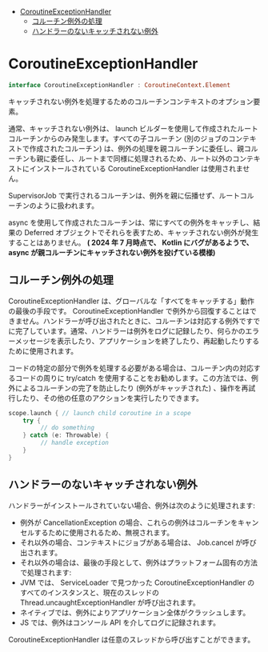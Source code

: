 - [CoroutineExceptionHandler](#coroutineexceptionhandler)
  - [コルーチン例外の処理](#コルーチン例外の処理)
  - [ハンドラーのないキャッチされない例外](#ハンドラーのないキャッチされない例外)


# CoroutineExceptionHandler

```kotlin
interface CoroutineExceptionHandler : CoroutineContext.Element
```

キャッチされない例外を処理するためのコルーチンコンテキストのオプション要素。

通常、キャッチされない例外は、 launch ビルダーを使用して作成されたルートコルーチンからのみ発生します。すべての子コルーチン (別のジョブのコンテキストで作成されたコルーチン) は、例外の処理を親コルーチンに委任し、親コルーチンも親に委任し、ルートまで同様に処理されるため、ルート以外のコンテキストにインストールされている CoroutineExceptionHandler は使用されません。

SupervisorJob で実行されるコルーチンは、例外を親に伝播せず、ルートコルーチンのように扱われます。

async を使用して作成されたコルーチンは、常にすべての例外をキャッチし、結果の Deferred オブジェクトでそれらを表すため、キャッチされない例外が発生することはありません。 **( 2024 年 7 月時点で、 Kotlin にバグがあるようで、 async が親コルーチンにキャッチされない例外を投げている模様)**


## コルーチン例外の処理

CoroutineExceptionHandler は、グローバルな「すべてをキャッチする」動作の最後の手段です。 CoroutineExceptionHandler で例外から回復することはできません。ハンドラーが呼び出されたときに、コルーチンは対応する例外ですでに完了しています。通常、ハンドラーは例外をログに記録したり、何らかのエラーメッセージを表示したり、アプリケーションを終了したり、再起動したりするために使用されます。

コードの特定の部分で例外を処理する必要がある場合は、コルーチン内の対応するコードの周りに try/catch を使用することをお勧めします。この方法では、例外によるコルーチンの完了を防止したり (例外がキャッチされた) 、操作を再試行したり、その他の任意のアクションを実行したりできます。

```kotlin
scope.launch { // launch child coroutine in a scope
    try {
         // do something
    } catch (e: Throwable) {
         // handle exception
    }
}
```


## ハンドラーのないキャッチされない例外

ハンドラーがインストールされていない場合、例外は次のように処理されます:

- 例外が CancellationException の場合、これらの例外はコルーチンをキャンセルするために使用されるため、無視されます。
- それ以外の場合、コンテキストにジョブがある場合は、 Job.cancel が呼び出されます。
- それ以外の場合は、最後の手段として、例外はプラットフォーム固有の方法で処理されます:
- JVM では、 ServiceLoader で見つかった CoroutineExceptionHandler のすべてのインスタンスと、現在のスレッドの Thread.uncaughtExceptionHandler が呼び出されます。
- ネイティブでは、例外によりアプリケーション全体がクラッシュします。
- JS では、例外はコンソール API を介してログに記録されます。

CoroutineExceptionHandler は任意のスレッドから呼び出すことができます。

